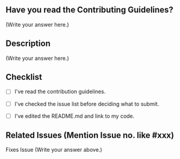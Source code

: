 ## Have you read the Contributing Guidelines?

(Write your answer here.)

## Description

(Write your answer here.)

## Checklist
- [ ] I've read the contribution guidelines.
- [ ] I've checked the issue list before deciding what to submit.
- [ ] I've edited the README.md and link to my code.
 
 
## Related Issues (Mention Issue no. like #xxx)

Fixes Issue 
(Write your answer above.)
